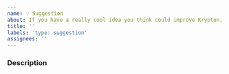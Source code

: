 ```yaml
---
name: 💡 Suggestion
about: If you have a really cool idea you think could improve Krypton, feel free to suggest it!
title: ''
labels: 'type: suggestion'
assignees: ''
---
```


### Description

<!-- Please describe your idea in as much detail as necessary -->
